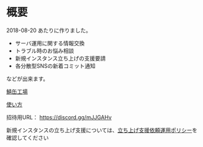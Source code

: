 <!-- TITLE: Discordサーバ -->
<!-- SUBTITLE: Discordサーバ「鯖缶工場」についてです -->

# 概要

2018-08-20 あたりに作りました。

* サーバ運用に関する情報交換
* トラブル時のお悩み相談
* 新規インスタンス立ち上げの支援要請
* 各分散型SNSの新着コミット通知

などが出来ます。

[鯖缶工場](https://discordapp.com/channels/480731529073524736)

[使い方](/discord/how-to-use)

招待用URL：
https://discord.gg/mJJGAHv

新規インスタンスの立ち上げ支援については、[立ち上げ支援依頼運用ポリシー](/discord/support-policy)を確認してください